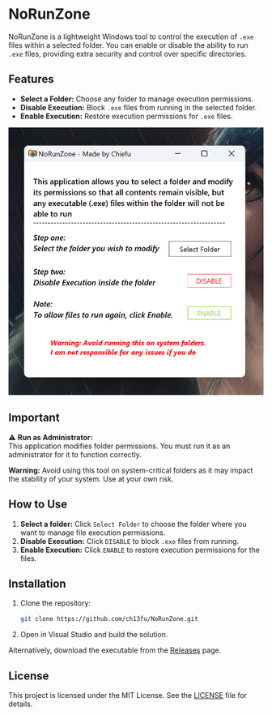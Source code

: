 # NoRunZone

NoRunZone is a lightweight Windows tool to control the execution of `.exe` files within a selected folder. You can enable or disable the ability to run `.exe` files, providing extra security and control over specific directories.

## Features

- **Select a Folder:** Choose any folder to manage execution permissions.
- **Disable Execution:** Block `.exe` files from running in the selected folder.
- **Enable Execution:** Restore execution permissions for `.exe` files.

![NoRunZone Interface](https://github.com/ch13fu/NoRunZone/blob/main/main.png)

## Important

⚠️ **Run as Administrator:**  
This application modifies folder permissions. You must run it as an administrator for it to function correctly.

**Warning:** Avoid using this tool on system-critical folders as it may impact the stability of your system. Use at your own risk.

## How to Use

1. **Select a folder:** Click `Select Folder` to choose the folder where you want to manage file execution permissions.
2. **Disable Execution:** Click `DISABLE` to block `.exe` files from running.
3. **Enable Execution:** Click `ENABLE` to restore execution permissions for the files.

## Installation

1. Clone the repository:
    ```bash
    git clone https://github.com/ch13fu/NoRunZone.git
    ```
2. Open in Visual Studio and build the solution.

Alternatively, download the executable from the [Releases](https://github.com/ch13fu/NoRunZone/releases) page.

## License

This project is licensed under the MIT License. See the [LICENSE](LICENSE) file for details.
